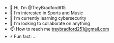 - 👋 Hi, I’m @TreyBradford615
- 👀 I’m interested in Sports and Music
- 🌱 I’m currently learning cybersecurity
- 💞️ I’m looking to collaborate on anything
- 📫 How to reach me treybradford251@gmail.com
- ⚡ Fun fact: ...

<!---
TreyBradford615/TreyBradford615 is a ✨ special ✨ repository because its `README.md` (this file) appears on your GitHub profile.
You can click the Preview link to take a look at your changes.
--->
